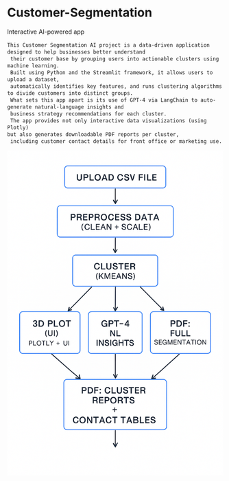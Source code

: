 # Customer-Segmentation
 Interactive AI-powered app
```text
This Customer Segmentation AI project is a data-driven application designed to help businesses better understand
 their customer base by grouping users into actionable clusters using machine learning.
 Built using Python and the Streamlit framework, it allows users to upload a dataset,
 automatically identifies key features, and runs clustering algorithms to divide customers into distinct groups.
 What sets this app apart is its use of GPT-4 via LangChain to auto-generate natural-language insights and
 business strategy recommendations for each cluster.
 The app provides not only interactive data visualizations (using Plotly)
but also generates downloadable PDF reports per cluster,
 including customer contact details for front office or marketing use.
```
![alt image](https://github.com/boprosv/Customer-Segmentation/blob/main/workflow%20diagram.png?raw=true)
